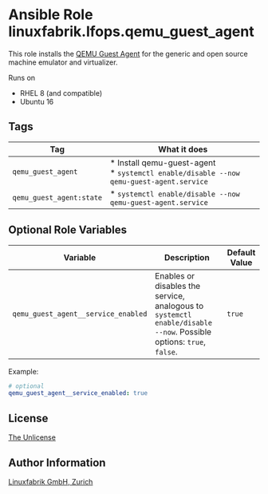 # Ansible Role linuxfabrik.lfops.qemu_guest_agent

This role installs the [QEMU Guest Agent](https://wiki.qemu.org/Features/GuestAgent/) for the generic and open source machine emulator and virtualizer.

Runs on

* RHEL 8 (and compatible)
* Ubuntu 16


## Tags

| Tag       | What it does                    |
| ---       | ------------                    |
| `qemu_guest_agent` | * Install qemu-guest-agent<br> * `systemctl enable/disable --now qemu-guest-agent.service` |
| `qemu_guest_agent:state`       | * `systemctl enable/disable --now qemu-guest-agent.service` |



## Optional Role Variables

| Variable | Description | Default Value |
| -------- | ----------- | ------------- |
| `qemu_guest_agent__service_enabled` | Enables or disables the service, analogous to `systemctl enable/disable --now`. Possible options: `true`, `false`. | `true` |

Example:
```yaml
# optional
qemu_guest_agent__service_enabled: true
```


## License

[The Unlicense](https://unlicense.org/)


## Author Information

[Linuxfabrik GmbH, Zurich](https://www.linuxfabrik.ch)
